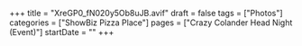 +++
title = "XreGP0_fN020y5Ob8uJB.avif"
draft = false
tags = ["Photos"]
categories = ["ShowBiz Pizza Place"]
pages = ["Crazy Colander Head Night (Event)"]
startDate = ""
+++
